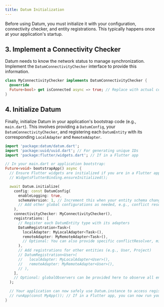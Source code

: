 ```yaml
---
title: Datum Initialization
---
```


Before using Datum, you must initialize it with your configuration, connectivity checker, and entity registrations. This typically happens once at your application's startup.



## 3. Implement a Connectivity Checker

Datum needs to know the network status to manage synchronization. Implement the `DatumConnectivityChecker` interface to provide this information.

```dart
class MyConnectivityChecker implements DatumConnectivityChecker {
  @override
  Future<bool> get isConnected async => true; // Replace with actual connectivity check
}
```

## 4. Initialize Datum

Finally, initialize Datum in your application's bootstrap code (e.g., `main.dart`). This involves providing a `DatumConfig`, your `DatumConnectivityChecker`, and registering each `DatumEntity` with its corresponding `LocalAdapter` and `RemoteAdapter`.

```dart
import 'package:datum/datum.dart';
import 'package:uuid/uuid.dart'; // For generating unique IDs
import 'package:flutter/widgets.dart'; // If in a Flutter app

// In your main.dart or application bootstrap:
Future<void> bootstrapApp() async {
  // Ensure Flutter widgets are initialized if you are in a Flutter app.
  // WidgetsFlutterBinding.ensureInitialized();

  await Datum.initialize(
    config: const DatumConfig(
      enableLogging: true,
      schemaVersion: 1, // Increment this when your entity schema changes
      // Add other global configurations as needed, e.g., conflict resolution strategy.
    ),
    connectivityChecker: MyConnectivityChecker(),
    registrations: [
      // Register each DatumEntity type with its adapters
      DatumRegistration<Task>(
        localAdapter: MyLocalAdapter<Task>(),
        remoteAdapter: MyRemoteAdapter<Task>(),
        // Optional: You can also provide specific conflictResolver, middlewares, or observers here.
      ),
      // Add registrations for other entities (e.g., User, Project)
      // DatumRegistration<User>(
      //   localAdapter: MyLocalAdapter<User>(),
      //   remoteAdapter: MyRemoteAdapter<User>(),
      // ),
    ],
    // Optional: globalObservers can be provided here to observe all entity changes.
  );

  // Your application can now safely use Datum.instance to access registered entities and perform operations.
  // runApp(const MyApp()); // If in a Flutter app, you can now run your app.
}
```